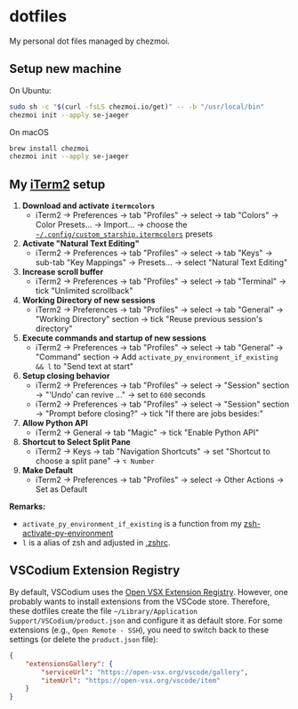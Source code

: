 # dotfiles

My personal dot files managed by chezmoi.


## Setup new machine

On Ubuntu:

```bash
sudo sh -c "$(curl -fsLS chezmoi.io/get)" -- -b "/usr/local/bin"
chezmoi init --apply se-jaeger
```

On macOS

```bash
brew install chezmoi
chezmoi init --apply se-jaeger
```

## My [iTerm2](https://www.iterm2.com) setup

1. **Download and activate `itermcolors`**
    - iTerm2 -> Preferences -> tab "Profiles" -> select <your-profile-name> -> tab "Colors" -> Color Presets... -> Import... -> choose the [`~/.config/custom_starship.itermcolors`](./dot_config/custom_starship.itermcolors) presets
2. **Activate "Natural Text Editing"**
    - iTerm2 -> Preferences -> tab "Profiles" -> select <your-profile-name> -> tab "Keys" -> sub-tab "Key Mappings" -> Presets... -> select "Natural Text Editing"
3. **Increase scroll buffer**
    - iTerm2 -> Preferences -> tab "Profiles" -> select <your-profile-name> -> tab "Terminal" -> tick "Unlimited scrollback"
4. **Working Directory of new sessions**
    - iTerm2 -> Preferences -> tab "Profiles" -> select <your-profile-name> -> tab "General" -> "Working Directory" section -> tick "Reuse previous session's directory"
5. **Execute commands and startup of new sessions**
   - iTerm2 -> Preferences -> tab "Profiles" -> select <your-profile-name> -> tab "General" -> "Command" section -> Add `activate_py_environment_if_existing && l` to "Send text at start"
6. **Setup closing behavior**
    - iTerm2 -> Preferences -> tab "Profiles" -> select <your-profile-name> -> "Session" section -> "'Undo' can revive ..." -> set to `600` seconds
    - iTerm2 -> Preferences -> tab "Profiles" -> select <your-profile-name> -> "Session" section -> "Prompt before closing?" -> tick "If there are jobs besides:"
7. **Allow Python API**
   - iTerm2 -> General -> tab "Magic" -> tick "Enable Python API"
8. **Shortcut to Select Split Pane**
   - iTerm2 -> Keys -> tab "Navigation Shortcuts" -> set "Shortcut to choose a split pane" -> `⌥ Number`
9.  **Make <your-profile-name> Default**
    - iTerm2 -> Preferences -> tab "Profiles" -> select <your-profile-name> -> Other Actions -> Set as Default
  
**Remarks:**  
- `activate_py_environment_if_existing` is a function from my 
[zsh-activate-py-environment](https://github.com/se-jaeger/zsh-autoactivate-environment)
- `l` is a alias of zsh and adjusted in [.zshrc](./dot_zshrc.tmpl).


## VSCodium Extension Registry

By default, VSCodium uses the [Open VSX Extension Registry](https://open-vsx.org/). However, one probably wants to install extensions from the VSCode store. Therefore, these dotfiles create the file `~/Library/Application Support/VSCodium/product.json` and configure it as default store. For some extensions (e.g., `Open Remote - SSH`), you need to switch back to these settings (or delete the `product.json` file):
```json
{
    "extensionsGallery": {
        "serviceUrl": "https://open-vsx.org/vscode/gallery",
        "itemUrl": "https://open-vsx.org/vscode/item"
    }
}
```